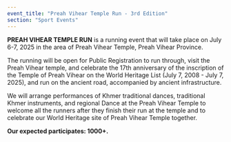 ```yaml
---
event_title: "Preah Vihear Temple Run - 3rd Edition"
section: "Sport Events"
---
```


**PREAH VIHEAR TEMPLE RUN** is a running event that will take place on July 6-7, 2025 in the area of Preah Vihear Temple, Preah Vihear Province.

The running will be open for Public Registration to run through, visit the Preah Vihear temple, and celebrate the 17th anniversary of the inscription of the Temple of Preah Vihear on the World Heritage List (July 7, 2008 - July 7, 2025), and run on the ancient road, accompanied by ancient infrastructure.

We will arrange performances of Khmer traditional dances, traditional Khmer instruments, and regional Dance at the Preah Vihear Temple to welcome all the runners after they finish their run at the temple and to celebrate our World Heritage site of Preah Vihear Temple together.

**Our expected participates: 1000+.**
